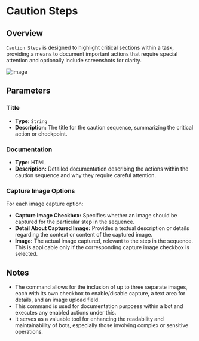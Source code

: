 # Caution Steps

## Overview

`Caution Steps` is designed to highlight critical sections within a task, providing a means to document important
actions that require special attention and optionally include screenshots for clarity.

![image](https://github.com/A360-Tools/Bot-Framework/assets/82057278/235b9976-93c2-4001-9740-08c386ad6597)

## Parameters

### Title

- **Type:** `String`
- **Description:** The title for the caution sequence, summarizing the critical action or checkpoint.

### Documentation

- **Type:** HTML
- **Description:** Detailed documentation describing the actions within the caution sequence and why they require
  careful attention.

### Capture Image Options

For each image capture option:

- **Capture Image Checkbox:** Specifies whether an image should be captured for the particular step in the sequence.
- **Detail About Captured Image:** Provides a textual description or details regarding the context or content of the
  captured image.
- **Image:** The actual image captured, relevant to the step in the sequence. This is applicable only if the
  corresponding capture image checkbox is selected.

## Notes

- The command allows for the inclusion of up to three separate images, each with its own checkbox to enable/disable
  capture, a text area for details, and an image upload field.
- This command is used for documentation purposes within a bot and executes any enabled actions under this.
- It serves as a valuable tool for enhancing the readability and maintainability of bots, especially those involving
  complex or sensitive operations.
